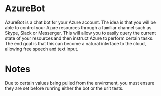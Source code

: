 # AzureBot
AzureBot is a chat bot for your Azure account. The idea is that you will be able to control your Azure resources through a familiar channel such as Skype, Slack or Messenger. This will allow you to easily query the current state of your resources and then instruct Azure to perform certain tasks. The end goal is that this can become a natural interface to the cloud, allowing free speech and text input.

# Notes
Due to certain values being pulled from the enviroment, you must ensure they are set before running either the bot or the unit tests.
